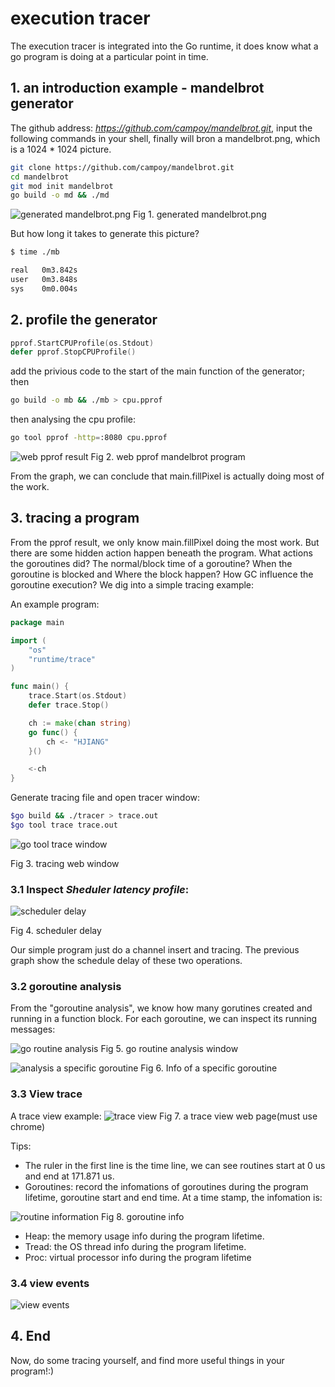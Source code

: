 # execution tracer
The execution tracer is integrated into the Go runtime, it does know what a go program is
doing at a particular point in time.

## 1. an introduction example - mandelbrot generator
 The github address: *https://github.com/campoy/mandelbrot.git*, input the following
 commands in your shell, finally will bron a mandelbrot.png, which is a 1024 * 1024 picture.

 ``` bash
 git clone https://github.com/campoy/mandelbrot.git
 cd mandelbrot
 git mod init mandelbrot
 go build -o md && ./md
 ``` 

![generated mandelbrot.png](/assets/tracing/mandelbrot.png)
 Fig 1. generated mandelbrot.png

 But how long it takes to generate this picture?
 ``` bash
 $ time ./mb

 real	0m3.842s
 user	0m3.848s
 sys	0m0.004s
 ``` 

## 2. profile the generator
``` go
pprof.StartCPUProfile(os.Stdout)
defer pprof.StopCPUProfile()
``` 

add the privious code to the start of the main function of the generator; then
``` bash
go build -o mb && ./mb > cpu.pprof
``` 

then analysing the cpu profile:
``` bash
go tool pprof -http=:8080 cpu.pprof 
``` 

![web pprof result](/assets/tracing/mb_cpu_profile.png)
Fig 2. web pprof mandelbrot program

From the graph, we can conclude that main.fillPixel is actually doing most of the work.

## 3. tracing a program
From the pprof result, we only know main.fillPixel doing the most work. But there are some
hidden action happen beneath the program. What actions the goroutines did? The normal/block
time of a goroutine? When the goroutine is blocked and Where the block happen? How GC influence
the goroutine execution? We dig into a simple tracing example:

An example program:
 ``` go
 package main

 import (
	 "os"
	 "runtime/trace"
 )

 func main() {
	 trace.Start(os.Stdout)
	 defer trace.Stop()

	 ch := make(chan string)
	 go func() {
		 ch <- "HJIANG"
	 }()

	 <-ch
 }
 ``` 

Generate tracing file and open tracer window:
 ``` bash
 $go build && ./tracer > trace.out
 $go tool trace trace.out
 ``` 

![go tool trace window](/assets/tracing/tracing_window.png)

Fig 3. tracing web window

### 3.1 Inspect *Sheduler latency profile*:

![scheduler delay](/assets/tracing/scheduler_lantency.png)

Fig 4. scheduler delay

Our simple program just do a channel insert and tracing. The previous graph show the schedule
delay of these two operations.

### 3.2 goroutine analysis
From the "goroutine analysis", we know how many gorutines created and running in a function block.
For each goroutine, we can inspect its running messages:

![go routine analysis](/assets/tracing/gorutine_analysis_1.png)
Fig 5. go routine analysis window

![analysis a specific goroutine](/assets/tracing/gorutine_analysis_2.png)
Fig 6. Info of a specific goroutine 

### 3.3 View trace
A trace view example:
![trace view](/assets/tracing/trace_view.png)
Fig 7. a trace view web page(must use chrome)

Tips:
 + The ruler in the first line is the time line, we can see routines start at 0 us and 
   end at 171.871 us.
 + Goroutines: record the infomations of goroutines during the program lifetime, goroutine start
   and end time. At a time stamp, the infomation is:

![routine information](/assets/tracing/routine_info.png)
Fig 8. goroutine info

 + Heap: the memory usage info during the program lifetime.
 + Tread: the OS thread info during the program lifetime.
 + Proc: virtual processor info during the program lifetime

### 3.4 view events
![view events](/assets/tracing/view_events.png)

## 4. End
Now, do some tracing yourself, and find more useful things in your program!:)
